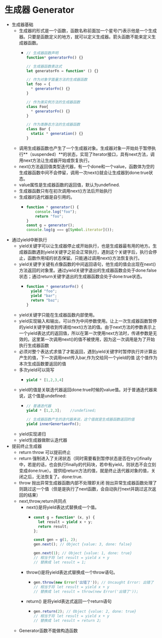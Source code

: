 # 生成器 Generator
+ 生成器基础
    + 生成器的形式是一个函数，函数名称前面加一个星号(*)表示他是一个生成器。只要是函数定义的地方，就可以定义生成器。箭头函数不能来定义生成器函数。
        + ```js
          // 生成器函数声明
          function* generatorFn() {}
          
          // 生成器函数表达式
          let generatorFn = function* () {}
          
          // 作为对象字面量方法的生成器函数
          let foo = {
            * generatorFn() {}
          }
          
          // 作为类实例方法的生成器函数
          class Foo{
            * generatorFn() {}
          }
          
          // 作为类静态方法的生成器函数
          class Bar {
            static * generation() {}
          }
          ```
    + 调用生成器函数也产生了一个生成器对象。生成器对象一开始处于暂停执行**（suspended）**的状态，实现了Iterator接口，具有next方法，调用next方法让生成器开始或恢复执行。
    + next()方法返回值类型迭代器，有一个done和一个value，函数体为空的生成器函数中间不会停留，调用一次next()就会让生成器到done:true状态。
    + value属性是生成器函数的返回值，默认为undefined.
    + 生成器函数只有在初次调用next()方法后开始执行
    + 生成器的迭代器是自引用的。
        + ```js
          function * generator() {
              console.log("foo");
              return "foo";
          }
          const g = generator();
          console.log(g === g[Symbol.iterator]());
          ```
+ 通过yield中断执行
    + yield关键字可以让生成器停止或开始执行，也是生成器最有用的地方。生成器函数遇到yield关键字之前会正常执行，遇到这个关键字后，执行会停止，函数作用域的状态保留。只能通过调用next()方法恢复执行。
    + yield关键字关键有点像函数的中间返回语句，他生成的值会出现在next()方法返回的对象里。通过yield关键字退出的生成器函数会处于done:false状态；通过return关键字退出的生成器函数会处于done:true状态。
        + ```js
          function * generatorFn() {
            yield "foo";
            yield "bar";
            return "baz";
          }       
          ```
    + yield关键字只能在生成器函数内部使用。
    + yield实现输入和输出，可以作为中间参数使用。让上一次生成器函数暂停的yield关键字接收到传递给next()方法的值。由于next方法的参数表示上一个yield表达式的返回值，所以在第一次使用next方法时，传递参数是无效的。这里第一次调用next()的值不被使用，因为这一次调用是为了开始执行生成器函数
    + 必须对整个表达式求值了才能返回，遇到yield关键字时暂停执行并计算出产生的值，下一次调用next传入bar,作为交给同一个yield的值 这个值作为本次生成函数要返回的值
    + 多次yield可以简写
        + ```js
          yield * [1,2,3,4]
          ```
    + yield的值是关联迭代器返回done:true时候的value值。对于普通迭代器来说，这个值是undefined:
        + ```js
          // 普通迭代器
          yield * [1,2,3];    //undefined;
          
          // 生成器函数产生的迭代器来说，这个值就是生成器函数返回的值
          yield innerGenertaorFn();
          ```
    + yield实现递归
    + yield生成器做默认迭代器
+ 提前终止生成器
    + return throw 可以提前终止
    + return 强制进入了关闭状态（同时需要看到暂停状态是否在try{}finally中，若是的话，也会执行finally的代码块，若中有yield，则状态不会立刻变成done:true）。提供给return方法的值，就是终止迭代器对象的值，关闭之后，无法恢复了。done:true.
    + throw 抛出异常生成器函数内部不处理即关闭 抛出异常生成器函数处理了则跳过这一个值（但是是执行了next函数，会自动执行next并跳过这次返回的结果）
    + next,throw,return共同点
        + next()是将yield表达式替换成一个值。
            + ```js
              const g = function* (x, y) {
                let result = yield x + y;
                return result;
              };
              
              const gen = g(1, 2);
              gen.next(); // Object {value: 3, done: false}
              
              gen.next(1); // Object {value: 1, done: true}
              // 相当于将 let result = yield x + y
              // 替换成 let result = 1;
              ```
        + throw()是将yield表达式替换成一个throw语句。
            + ```js
              gen.throw(new Error('出错了')); // Uncaught Error: 出错了
              // 相当于将 let result = yield x + y
              // 替换成 let result = throw(new Error('出错了'));
              ```
        + return() 是将yield表达式返回一个return语句
            +   ```js
                gen.return(2); // Object {value: 2, done: true}
                // 相当于将 let result = yield x + y
                // 替换成 let result = return 2;
                ```
    + Generator函数不能做构造函数
